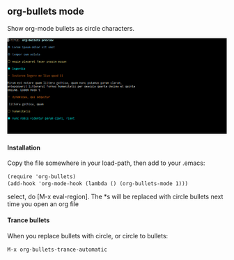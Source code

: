 <h2>org-bullets mode</h2>
Show org-mode bullets as circle characters.

![screenshot](https://github.com/hico-horiuchi/org-bullets/raw/master/screenshot.png)

<h4>Installation</h4>
Copy the file somewhere in your load-path, then add to your .emacs:

    (require 'org-bullets)
    (add-hook 'org-mode-hook (lambda () (org-bullets-mode 1)))

select, do [M-x eval-region]. The *s will be replaced with circle bullets next time you open an org file

<h4>Trance bullets</h4>
When you replace bullets with circle, or circle to bullets:

    M-x org-bullets-trance-automatic
